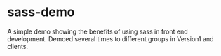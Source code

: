 # sass-demo
A simple demo showing the benefits of using sass in front end development. Demoed several times to different groups in Version1 and clients.
